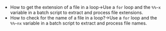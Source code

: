 - How to get the extension of a file in a loop→Use a `for` loop and the `%%~x` variable in a batch script to extract and process file extensions.
- How to check for the name of a file in a loop?→Use a `for` loop and the `%%~nx` variable in a batch script to extract and process file names.
